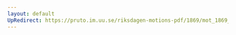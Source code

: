 ```yaml
---
layout: default
UpRedirect: https://pruto.im.uu.se/riksdagen-motions-pdf/1869/mot_1869__ak__197/mot_1869__ak__197-003.pdf
---
```

